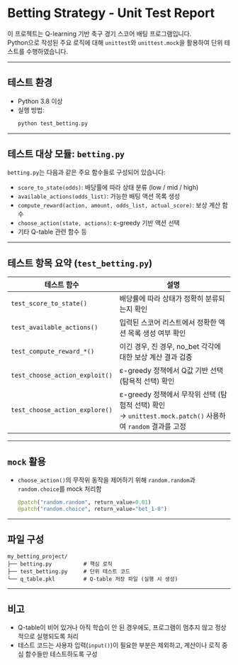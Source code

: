 # Betting Strategy - Unit Test Report

이 프로젝트는 Q-learning 기반 축구 경기 스코어 배팅 프로그램입니다.  
Python으로 작성된 주요 로직에 대해 `unittest`와 `unittest.mock`을 활용하여 단위 테스트를 수행하였습니다.

---

## 테스트 환경

- Python 3.8 이상
- 실행 방법:
  ```bash
  python test_betting.py
  ```

---

## 테스트 대상 모듈: `betting.py`

`betting.py`는 다음과 같은 주요 함수들로 구성되어 있습니다:

- `score_to_state(odds)`: 배당률에 따라 상태 분류 (low / mid / high)
- `available_actions(odds_list)`: 가능한 배팅 액션 목록 생성
- `compute_reward(action, amount, odds_list, actual_score)`: 보상 계산 함수
- `choose_action(state, actions)`: ε-greedy 기반 액션 선택
- 기타 Q-table 관련 함수 등

---

## 테스트 항목 요약 (`test_betting.py`)

| 테스트 함수 | 설명 |
|-------------|------|
| `test_score_to_state()` | 배당률에 따라 상태가 정확히 분류되는지 확인 |
| `test_available_actions()` | 입력된 스코어 리스트에서 정확한 액션 목록 생성 여부 확인 |
| `test_compute_reward_*()` | 이긴 경우, 진 경우, no_bet 각각에 대한 보상 계산 결과 검증 |
| `test_choose_action_exploit()` | ε-greedy 정책에서 Q값 기반 선택 (탐욕적 선택) 확인 |
| `test_choose_action_explore()` | ε-greedy 정책에서 무작위 선택 (탐험적 선택) 확인<br>→ `unittest.mock.patch()` 사용하여 `random` 결과를 고정 |

---

## `mock` 활용

- `choose_action()`의 무작위 동작을 제어하기 위해 `random.random`과 `random.choice`를 mock 처리함
  ```python
  @patch("random.random", return_value=0.01)
  @patch("random.choice", return_value="bet_1-0")
  ```

---

## 파일 구성

```
my_betting_project/
├── betting.py          # 핵심 로직
├── test_betting.py     # 단위 테스트 코드
└── q_table.pkl         # Q-table 저장 파일 (실행 시 생성)
```

---

## 비고

- Q-table이 비어 있거나 아직 학습이 안 된 경우에도, 프로그램이 멈추지 않고 정상적으로 실행되도록 처리
- 테스트 코드는 사용자 입력(`input()`)이 필요한 부분은 제외하고, 계산이나 로직 중심 함수들만 테스트하도록 구성
